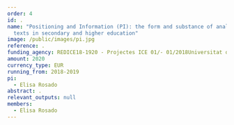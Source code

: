 ```yaml
---
order: 4
id: .
name: "Positioning and Information (PI): the form and substance of analytical
  texts in secondary and higher education"
image: /public/images/pi.jpg
reference: .
funding_agency: REDICE18-1920 - Projectes ICE 01/- 01/2018Universitat de Barcelona
amount: 2020
currency_type: EUR
running_from: 2018-2019
pi:
  - Elisa Rosado
abstract: .
relevant_outputs: null
members:
  - Elisa Rosado
---
```


